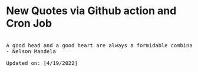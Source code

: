 # New Quotes via Github action and Cron Job

<pre>
<!-- #quote -->
A good head and a good heart are always a formidable combination.
- Nelson Mandela

Updated on: [4/19/2022]
<!-- #quoteEnd -->
</pre>
